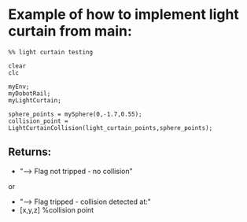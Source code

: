 # Example of how to implement light curtain from main:

```
%% light curtain testing

clear
clc

myEnv;
myDobotRail;
myLightCurtain;

sphere_points = mySphere(0,-1.7,0.55);
collision_point = LightCurtainCollision(light_curtain_points,sphere_points);

```

## Returns:
* "--> Flag not tripped - no collision"

or

* "--> Flag tripped - collision detected at:"
* [x,y,z] %collision point
